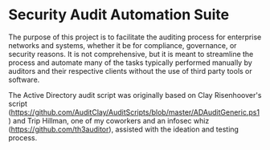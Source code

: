 # Security Audit Automation Suite
The purpose of this project is to facilitate the auditing process for enterprise networks and systems, whether it be for compliance, governance, or security reasons. It is not comprehensive, but it is meant to streamline the process and automate many of the tasks typically performed manually by auditors and their respective clients without the use of third party tools or software.

The Active Directory audit script was originally based on Clay Risenhoover's script (https://github.com/AuditClay/AuditScripts/blob/master/ADAuditGeneric.ps1) and Trip Hillman, one of my coworkers and an infosec whiz (https://github.com/th3auditor), assisted with the ideation and testing process.

